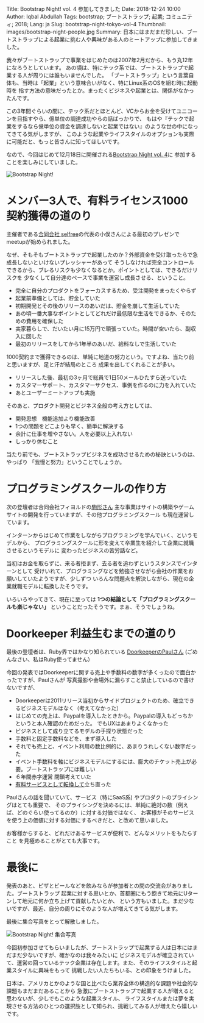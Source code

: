 Title: Bootstrap Night! vol. 4 参加してきました
Date: 2018-12-24 10:00
Author: Iqbal Abdullah
Tags: bootstrap; ブートストラップ; 起業; コミュニティ; 2018;
Lang: ja
Slug: bootstrap-night-tokyo-vol-4
Thumbnail: images/bootstrap-night-people.jpg
Summary: 日本にはまだまだ珍しい、ブートストラップによる起業に挑む人や興味がある人のミートアップに参加してきました。

我々がブートストラップで事業をはじめたのは2007年2月だから、もう丸12年になろうとしています。
あの頃は、特にテック系では、ブートストラップで起業する人が周りには誰もいませんでした。
「ブートストラップ」という言葉自体も、当時は「起業」という意味合いがなく、特にLinux系のOSを組む時に起動時を
指す方法の意味だったとか。まったくビジネスや起業とは、関係がなかったんです。

この3年間ぐらいの間に、テック系だとほとんど、VCからお金を受けてユニコーンを目指すやら、億単位の調達成功やらの話ばっかりで、
もはや『テックで起業をするなら億単位の資金を調達しないと起業ではない』のような世の中になってきてる気がしますが、
このような起業やライフスタイルのオプションも実際に可能だと、もっと皆さんに知ってほしいです。

なので、今回はじめて12月18日に開催される[Bootstrap Night vol. 4](https://selfree.connpass.com/event/109628/)に
参加することを楽しみにしていました。

![Bootstrap Night!]({filename}/images/bootstrap-night-20181222.jpg)

# メンバー3人で、有料ライセンス1000契約獲得の道のり

主催者である[合同会社
selfree](https://www.selfree.co.jp/about)の代表の小俣さんによる最初のプレゼンでmeetupが始められました。

なぜ、そもそもブートストラップで起業したのか？外部資金を受け取ったらで急成長しないといけないプレッシャーがあって
そうしなければ完全コントロールできるから、ブレるリスクも少なくなるとか。ポイントとしては、できるだけリスクを
少なくして自分達のペースで事業を運営し成長させる、ということ。

- 完全に自分のプロダクトをフォーカスするため、受注開発をまったくやらず
- 起業前準備としては、貯金していた
- 初期開発とその後のリリースのあいだは、貯金を崩して生活していた
- あの頃一番大事なポイントとしてどれだけ最低限な生活をできるか、そのための費用を確保した
- 実家暮らしで、だいたい月に15万円で頑張っていた。時間が空いたら、副収入に回した
- 最初のリリースをしてから1年半のあいだ、給料なしで生活していた

1000契約まで獲得できるのは、単純に地道の努力という。ですよね、当たり前と思いますが、足と汗が結局のところ
成果を出してくれることが多い。

- リリースした後、最初の3ヶ月で総員で1日50メールひたすら送っていた
- カスタマーサポート、カスタマーサクセス、事例を作るのに力を入れていた
- あとユーザーミートアップも実施

そのあと、プロダクト開発とビジネス全般の考え方としては、

- 開発思想　機能追加より機能改善
- 1つの問題をどこよりも早く、簡単に解決する
- 余計に仕事を増やさない。人を必要以上入れない
- しっかり休むこと

当たり前でも、ブートストラップビジネスを成功させるための秘訣というのは、やっぱり
「我慢と努力」ということでしょうか。

# プログラミングスクールの作り方

次の登壇者は合同会社フィヨルドの[駒形さん](http://docs.komagata.org/5583)
主な事業はサイトの構築やゲームサイトの開発を行っていますが、その他プログラミングスクール
も現在運営しています。

インターンからはじめて作業をしながらプログラミングを学んでいく、というモデルから、
プログラミングスクールに形を変えて卒業生を紹介して企業に就職させるというモデルに
変わったビジネスの苦労話など。

当初はお金を取らずに、来る者拒まず、去る者を追わずというスタンスでインターンとして
受けいれて、プログラミングなどを勉強させながら会社の作業をお願いしていたようですが、少しずつ
いろんな問題点を解決しながら、現在の企業就職モデルに転換したそうです。

いろいろやってきて、現在に至っては **1つの結論として「プログラミングスクールも楽じゃない」** 
ということだったそうです。まぁ、そうでしょうね。

# Doorkeeper 利益生むまでの道のり

最後の登壇者は、Ruby界ではかなり知られている
[DoorkeeperのPaulさん](https://twitter.com/pwim?lang=en) (ごめんなさい、私はRuby使ってません）

今回の発表ではDoorkeeperに関する売上や手数料の数字が多くったので面白かったですが、Paulさんが
写真撮影や会場外に漏らすこと禁止しているので書けないですが、

- Doorkeeperは2011リリース当初からサイドプロジェクトのため、確立できるビジネスモデルはなく（考えてなかった）
- はじめての売上は、Paypalを導入したときから。Paypalの導入もどっちかというと本人確認のためだった。
でもUXはあまりよくなかった
- ビジネスとして成り立てるモデルの手探り状態だった
- 手数料と固定手数料などを、まず導入した
- それでも売上と、イベント利用の数比例的に、あまりうれしくない数字だった
- イベント手数料を軸にビジネスモデルにするには、膨大のチケット売上が必要。ブートストラップには難しい
- ６年間赤字運営 閉鎖考えていた
- [有料サービスとして転換して](https://www.doorkeeper.jp/news/2016/7/25/change-in-pricing)立ち直った

Paulさんの話を聞いていて、サービス（特にSaaS系) やプロダクトのプライシングはとても重要で、
そのプライシングを決めるには、単純に絶対の数（例えば、どのぐらい使ってるのか）に対する対価ではなく、
お客様がそのサービスを使う上の価値に対する対価にするべきだと、と改めて思いました。

お客様からすると、どれだけあるサービスが便利で、どんなメリットをもたらすこと
を見極めることがとても大事です。

# 最後に

発表のあと、ピザとビールなどを飲みならが参加者との間の交流会がありました。ブートストラップ
起業に対する思いとか、首都圏にもう飽きて地元にUターンして地元に何か立ち上げて貢献したいとか、
という方もいました。まだ少ないですが、最近、自分の周りにそのような人が増えてきてる気がします。

最後に集合写真をとって解散しました。

![Bootstrap Night! 集合写真]({filename}/images/bootstrap-night-people.jpg)

今回初参加させてもらいましたが、ブートストラップで起業する人は日本にはまだまだ少ないですが、確かなのは我々みたいに
ビジネスモデルが確立されていて、運営の回っているテック企業は存在します。また、そのライフスタイルと起業スタイルに興味をもって
挑戦したい人たちもいる、との印象をうけました。

日本は、アメリカとかのような国と比べたら業界全体の構造的な課題や社会的な課題もまだまだあることから
急激にブートストラップで起業する人が増えると思わないが、少しでもこのような起業スタイル、
ライフスタイルまたは夢を実現させる方法のひとつの選択肢として知られ、挑戦してみる人が増えたら嬉しいです。
